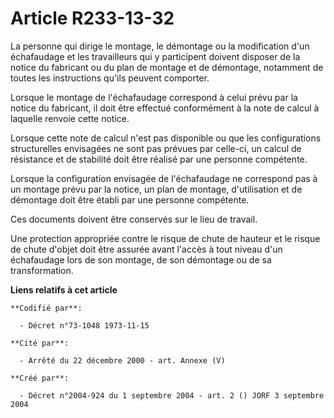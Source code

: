 # Article R233-13-32

La personne qui dirige le montage, le démontage ou la modification d'un échafaudage et les travailleurs qui y participent
doivent disposer de la notice du fabricant ou du plan de montage et de démontage, notamment de toutes les instructions qu'ils
peuvent comporter.

Lorsque le montage de l'échafaudage correspond à celui prévu par la notice du fabricant, il doit être effectué conformément à
la note de calcul à laquelle renvoie cette notice.

Lorsque cette note de calcul n'est pas disponible ou que les configurations structurelles envisagées ne sont pas prévues par
celle-ci, un calcul de résistance et de stabilité doit être réalisé par une personne compétente.

Lorsque la configuration envisagée de l'échafaudage ne correspond pas à un montage prévu par la notice, un plan de montage,
d'utilisation et de démontage doit être établi par une personne compétente.

Ces documents doivent être conservés sur le lieu de travail.

Une protection appropriée contre le risque de chute de hauteur et le risque de chute d'objet doit être assurée avant l'accès
à tout niveau d'un échafaudage lors de son montage, de son démontage ou de sa transformation.

**Liens relatifs à cet article**

	**Codifié par**:

	  - Décret n°73-1048 1973-11-15

	**Cité par**:

	  - Arrêté du 22 décembre 2000 - art. Annexe (V)

	**Créé par**:

	  - Décret n°2004-924 du 1 septembre 2004 - art. 2 () JORF 3 septembre 2004
